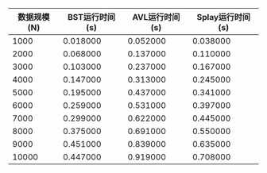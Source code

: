 | 数据规模(N) | BST运行时间(s) | AVL运行时间(s) | Splay运行时间(s) |
|---|---|---|---|
| 1000 | 0.018000 | 0.052000 | 0.038000 |
| 2000 | 0.068000 | 0.137000 | 0.110000 |
| 3000 | 0.103000 | 0.237000 | 0.167000 |
| 4000 | 0.147000 | 0.313000 | 0.245000 |
| 5000 | 0.195000 | 0.437000 | 0.341000 |
| 6000 | 0.259000 | 0.531000 | 0.397000 |
| 7000 | 0.299000 | 0.622000 | 0.445000 |
| 8000 | 0.375000 | 0.691000 | 0.550000 |
| 9000 | 0.451000 | 0.839000 | 0.635000 |
| 10000 | 0.447000 | 0.919000 | 0.708000 |